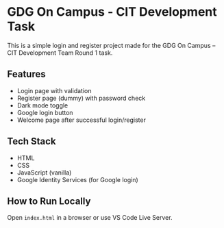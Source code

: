 # GDG On Campus - CIT Development Task

This is a simple login and register project made for the GDG On Campus – CIT Development Team Round 1 task.

## Features
- Login page with validation  
- Register page (dummy) with password check  
- Dark mode toggle  
- Google login button  
- Welcome page after successful login/register  

## Tech Stack
- HTML  
- CSS  
- JavaScript (vanilla)  
- Google Identity Services (for Google login)

## How to Run Locally
Open `index.html` in a browser or use VS Code Live Server.
